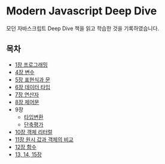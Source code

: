 # Modern Javascript Deep Dive

모던 자바스크립트 Deep Dive 책을 읽고 학습한 것을 기록하였습니다.

## 목차
- [1장 프로그래밍](https://github.com/sejineeee/ModernJavascript/blob/main/chapter1/programming.md)
- [4장 변수](https://github.com/sejineeee/ModernJavascript/blob/main/chapter2/variable.md)
- [5장 표현식과 문](https://github.com/sejineeee/ModernJavascript/blob/main/chapter3/expression.md)
- [6장 데이터 타입](https://github.com/sejineeee/ModernJavascript/blob/main/chapter5/typeOfData.md)
- [7장 연산자](https://github.com/sejineeee/ModernJavascript/blob/main/chapter6/operator.md)
- [8장 제어문](https://github.com/sejineeee/ModernJavascript/blob/main/chapter7/controlStatement.md)
- 9장
  - [타입변환](https://github.com/sejineeee/ModernJavascript/blob/main/chapter8/typeConversion.md)
  - [단축평가](https://github.com/sejineeee/ModernJavascript/blob/main/chapter8/shortCircuit.md)
- [10장 객체 리터럴](https://github.com/sejineeee/ModernJavascript/blob/main/chapter9/objectLiteral.md)
- [11장 원시 값과 객체의 비교](https://github.com/sejineeee/ModernJavascript/blob/main/chapter10/primitiveAndObject.md)
- [12장 함수](https://github.com/sejineeee/ModernJavascript/blob/main/chapter11/function.md)
- [13, 14, 15장](https://github.com/sejineeee/ModernJavascript/blob/main/chapter12/scope.md)